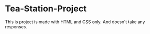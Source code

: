 # Tea-Station-Project

This is project is made with HTML and CSS only. And doesn't take any responses. 
